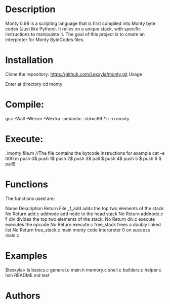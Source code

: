 # Description
Monty 0.98 is a scripting language that is first compiled into Monty byte codes (Just like Python). It relies on a unique stack, with specific instructions to manipulate it. The goal of this project is to create an interpreter for Monty ByteCodes files.

# Installation

Clone the repository:
https://github.com/Lexxyla/monty.git
Usage

Enter at directory
cd monty
# Compile:
gcc -Wall -Werror -Wextra -pedantic -std=c89 *.c -o monty
# Execute:
./monty file.m
//The file contains the bytcode instructions for example 
cat -e 000.m
push 0$
push 1$
push 2$
  push 3$
                   pall    $
push 4$
    push 5    $
      push    6        $
pall$
# Functions

The functions used are:

Name	Description	Return	File
_f_add	adds the top two elements of the stack	No Return	add.c
addnode	add node to the head stack	No Return	addnode.c
f_div	divides the top two elements of the stack.	No Return	div.c
execute	executes the opcode	No Return	execute.c
free_stack	frees a doubly linked list	No Return	free_stack.c
main	monty code interpreter	0 on success	main.c
# Examples

$lexxyla> ls
basics.c    general.c  main.h  memory.c   shell.c
builders.c  helper.c   hsh          README.md  test
# Authors
